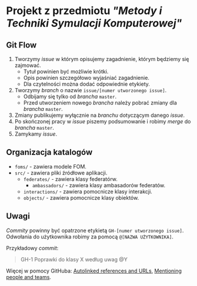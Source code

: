 # Projekt z przedmiotu _"Metody i Techniki Symulacji Komputerowej"_

## Git Flow

1. Tworzymy _issue_ w którym opisujemy zagadnienie, którym będziemy się zajmować.
    * Tytuł powinien być możliwie krótki.
    * Opis powinien szczegółowo wyjaśniać zagadnienie.
    * Dla czytelności można dodać odpowiednie etykiety.
2. Tworzymy _branch_ o nazwie `issue/[numer utworzonego issue]`.
    * Odbijamy się tylko od _brancha_ `master`.
    * Przed utworzeniem nowego _brancha_ należy pobrać zmiany dla _brancha_ `master`.
3. Zmiany publikujemy wyłącznie na _branchu_ dotyczącym danego _issue_.
4. Po skończonej pracy w _issue_ piszemy podsumowanie i robimy _merge_ do _brancha_ `master`.
5. Zamykamy _issue_.

## Organizacja katalogów

* `foms/` - zawiera modele FOM.
* `src/` - zawiera pliki źródłowe aplikacji.
    * `federates/` - zawiera klasy federatórw.
        * `ambassadors/` - zawiera klasy ambasadorów federatów.
    * `interactions/` - zawiera pomocnicze klasy interakcji.
    * `objects/` - zawiera pomocnicze klasy obiektów.

## Uwagi
_Commity_ powinny być opatrzone etykietą `GH-[numer utworzonego issue]`. Odwołania do użytkownika robimy za pomocą `@[NAZWA UŻYTKOWNIKA]`.

Przykładowy _commit_:

> GH-1 Poprawki do klasy X według uwag @Y

Więcej w pomocy GitHuba: [Autolinked references and URLs](https://help.github.com/articles/autolinked-references-and-urls/), [Mentioning people and teams](https://help.github.com/articles/basic-writing-and-formatting-syntax/#mentioning-people-and-teams).
